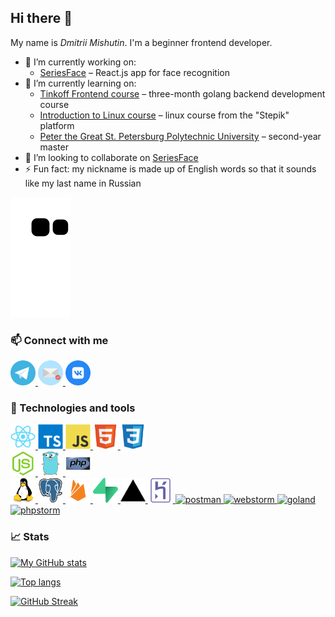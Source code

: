 ## Hi there 👋

My name is _Dmitrii Mishutin_. I'm a beginner frontend developer.

* 🔭 I’m currently working on:
  <!-- TODO -->
  <!-- * [Golang trading bot](https://github.com/MeShootIn/go-trading-bot) &ndash; trading bot for the <a href="https://futures.kraken.com" target="_blank" rel="noreferrer">Kraken Futures</a> platform with "stop-loss" and "take-profit" strategies -->
  * [SeriesFace](https://github.com/MeShootIn/SeriesFace) &ndash; React.js app for face recognition
  <!-- FIXME -->
  <!-- * [VK chatbot](https://github.com/MeShootIn/vk-upload-bot) &ndash; chatbot for downloading audio/video/voice messages directly from VKontakte -->
* 🌱 I’m currently learning on:
  * [Tinkoff Frontend course](https://fintech.tinkoff.ru/study/fintech/frontend) &ndash; three-month golang backend development course
  * [Introduction to Linux course](https://stepik.org/course/73/syllabus) &ndash; linux course from the "Stepik" platform
  * [Peter the Great St. Petersburg Polytechnic University](https://english.spbstu.ru) &ndash; second-year master
* 👯 I’m looking to collaborate on [SeriesFace](https://github.com/MeShootIn/SeriesFace)
* ⚡ Fun fact: my nickname is made up of English words so that it sounds like my last name in Russian

![snk](https://raw.githubusercontent.com/MeShootIn/MeShootIn/output/github-contribution-grid-snake.svg)

### 📫 Connect with me

<p>
  <!-- TODO -->
  <!-- <a href="https://meshootin.github.io" target="_blank" rel="noreferrer"> -->
  <!--   <img src="./img/internet.svg" alt="site" width="40" height="40"/> -->
  <!-- </a> -->
  <a href="https://t.me/MeShootIn" target="_blank" rel="noreferrer">
    <img src="./img/telegram.svg" alt="telegram" width="40" height="40"/>
  </a>
  <a href="mailto:dmitriimishutin@gmail.com" target="_blank" rel="noreferrer">
    <img src="./img/mail.svg" alt="email" width="40" height="40"/>
  </a>
  <a href="https://vk.com/meshootin" target="_blank" rel="noreferrer">
    <img src="./img/vk.svg" alt="vk" width="40" height="40"/>
  </a>
  <!-- <a href="https://acmp.ru/?main=user&id=152163" target="_blank" rel="noreferrer"> -->
  <!--   <img src="./img/acmp.png" alt="acmp" width="40" height="40"/> -->
  <!-- </a> -->
  <!-- <a href="https://www.leetcode.com/meshootin" target="_blank" rel="noreferrer"> -->
  <!--   <img src="./img/leetcode.svg" alt="leetcode" width="40" height="40"/> -->
  <!-- </a> -->
</p>

### 🔧 Technologies and tools

<p>
  <a href="https://reactjs.org" target="_blank" rel="noreferrer">
    <img src="https://raw.githubusercontent.com/devicons/devicon/master/icons/react/react-original.svg" alt="react" width="40" height="40"/>
  </a>
  <a href="https://www.typescriptlang.org" target="_blank" rel="noreferrer">
    <img src="https://raw.githubusercontent.com/devicons/devicon/master/icons/typescript/typescript-original.svg" alt="typescript" width="40" height="40"/>
  </a>
  <a href="https://developer.mozilla.org/en-US/docs/Web/JavaScript" target="_blank" rel="noreferrer">
    <img src="https://raw.githubusercontent.com/devicons/devicon/master/icons/javascript/javascript-original.svg" alt="javascript" width="40" height="40"/>
  </a>
  <a href="https://html.spec.whatwg.org/multipage" target="_blank" rel="noreferrer">
    <img src="https://raw.githubusercontent.com/devicons/devicon/master/icons/html5/html5-original.svg" alt="html5" width="40" height="40"/>
  </a>
  <a href="https://www.w3.org/Style/CSS" target="_blank" rel="noreferrer">
    <img src="https://raw.githubusercontent.com/devicons/devicon/master/icons/css3/css3-original.svg" alt="css3" width="40" height="40"/>
  </a>

  <br/>

  <a href="https://nodejs.org" target="_blank" rel="noreferrer">
    <img src="https://raw.githubusercontent.com/devicons/devicon/master/icons/nodejs/nodejs-original.svg" alt="nodejs" width="40" height="40"/>
  </a>
  <a href="https://golang.org" target="_blank" rel="noreferrer">
    <img src="https://raw.githubusercontent.com/devicons/devicon/master/icons/go/go-original.svg" alt="go" width="40" height="40"/>
  </a>
  <a href="https://www.php.net" target="_blank" rel="noreferrer">
    <img src="https://raw.githubusercontent.com/devicons/devicon/master/icons/php/php-original.svg" alt="php" width="40" height="40"/>
  </a>

  <br/>

  <a href="https://www.linux.org" target="_blank" rel="noreferrer">
    <img src="https://raw.githubusercontent.com/devicons/devicon/master/icons/linux/linux-original.svg" alt="linux" width="40" height="40"/>
  </a>
  <a href="https://www.postgresql.org" target="_blank" rel="noreferrer">
    <img src="https://raw.githubusercontent.com/devicons/devicon/master/icons/postgresql/postgresql-original.svg" alt="postgresql" width="40" height="40"/>
  </a>
  <!-- TODO -->
  <!-- <a href="https://www.docker.com" target="_blank" rel="noreferrer"> -->
  <!--   <img src="https://raw.githubusercontent.com/devicons/devicon/master/icons/docker/docker-original.svg" alt="docker" width="40" height="40"/> -->
  <!-- </a> -->
  <a href="https://firebase.google.com" target="_blank" rel="noreferrer">
    <img src="https://raw.githubusercontent.com/devicons/devicon/master/icons/firebase/firebase-plain.svg" alt="firebase" width="40" height="40"/>
  </a>
  <a href="https://supabase.com" target="_blank" rel="noreferrer">
    <img src="./img/supabase.svg" alt="supabase" width="40" height="40"/>
  </a>
  <a href="https://vercel.com" target="_blank" rel="noreferrer">
    <img src="./img/vercel.svg" alt="vercel" width="40" height="40"/>
  </a>
  <a href="https://heroku.com" target="_blank" rel="noreferrer">
    <img src="https://raw.githubusercontent.com/devicons/devicon/master/icons/heroku/heroku-original.svg" alt="heroku" width="40" height="40"/>
  </a>
  <a href="https://postman.com" target="_blank" rel="noreferrer">
    <img src="https://www.vectorlogo.zone/logos/getpostman/getpostman-icon.svg" alt="postman" width="40" height="40"/>
  </a>
  <a href="https://www.jetbrains.com/webstorm" target="_blank" rel="noreferrer">
    <img src="https://raw.githubusercontent.com/vinceliuice/Tela-icon-theme/master/src/scalable/apps/webstorm.svg" alt="webstorm" width="40" height="40"/>
  </a>
  <a href="https://www.jetbrains.com/go" target="_blank" rel="noreferrer">
    <img src="https://raw.githubusercontent.com/vinceliuice/Tela-icon-theme/master/src/scalable/apps/goland.svg" alt="goland" width="40" height="40"/>
  </a>
  <a href="https://www.jetbrains.com/phpstorm" target="_blank" rel="noreferrer">
    <img src="https://raw.githubusercontent.com/vinceliuice/Tela-icon-theme/master/src/scalable/apps/phpstorm.svg" alt="phpstorm" width="40" height="40"/>
  </a>
</p>

### 📈 Stats

[![My GitHub stats](https://github-readme-stats.vercel.app/api?username=meshootin&border_color=000000&count_private=true&show_icons=true&cache_seconds=7200&custom_title=My%20GitHub%20stats&include_all_commits=true)](https://github.com/anuraghazra/github-readme-stats)

[![Top langs](https://github-readme-stats.vercel.app/api/top-langs/?username=meshootin&border_color=000000&hide=Jupyter%20Notebook,QMake,Makefile,C%2b%2b&layout=compact&langs_count=8)](https://github.com/anuraghazra/github-readme-stats)

[![GitHub Streak](https://github-readme-streak-stats.herokuapp.com/?user=meshootin&border=000000&date_format=d%20M)](https://git.io/streak-stats)
